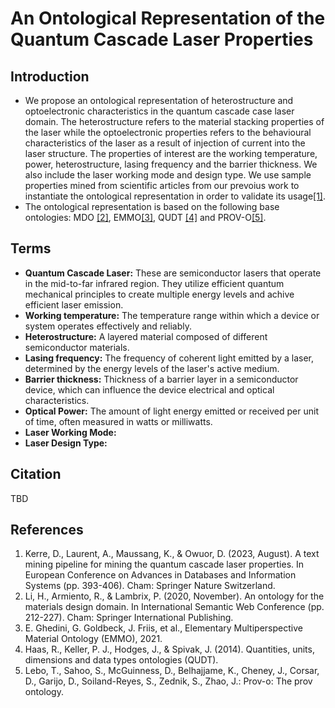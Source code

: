# An Ontological Representation of the Quantum Cascade Laser Properties
## Introduction
* We propose an ontological representation of heterostructure and optoelectronic characteristics in the quantum cascade case laser domain. The heterostructure refers to the material stacking properties of the laser while the optoelectronic properties refers to the behavioural characteristics of the laser as a result of injection of current into the laser structure. The properties of interest are the working temperature, power, heterostructure, lasing frequency and the barrier thickness. We also include the laser working mode and design type. 
We use sample properties mined from scientific articles from our prevoius work to instantiate the ontological representation in order to validate its usage[[1]](https://doi.org/10.1007/978-3-031-42941-5_34).
* The ontological representation is based on the following base ontologies: MDO [[2]](https://doi.org/10.1007/978-3-030-62466-8_14), EMMO[[3]](https://github.com/emmorepo/410EMMO), QUDT [[4]](http://qudt.org/) and PROV-O[[5]](https://www.w3.org/TR/prov-o/).
## Terms
* **Quantum Cascade Laser:** These are semiconductor lasers that operate in the mid-to-far infrared region. They utilize efficient quantum mechanical principles to create multiple energy levels and achive efficient laser emission.
* **Working temperature:** The temperature range within which a device or system operates effectively and reliably.
* **Heterostructure:** A layered material composed of different semiconductor materials.
* **Lasing frequency:** The frequency of coherent light emitted by a laser, determined by the energy levels of the laser's active medium.
* **Barrier thickness:** Thickness of a barrier layer in a semiconductor device, which can influence the device electrical and optical characteristics.
* **Optical Power:** The amount of light energy emitted or received per unit of time, often measured in watts or milliwatts.
* **Laser Working Mode:**
* **Laser Design Type:**
## Citation
TBD
## References
1. Kerre, D., Laurent, A., Maussang, K., & Owuor, D. (2023, August). A text mining pipeline for mining the quantum cascade laser properties. In European Conference on Advances in Databases and Information Systems (pp. 393-406). Cham: Springer Nature Switzerland.
2. Li, H., Armiento, R., & Lambrix, P. (2020, November). An ontology for the materials design domain. In International Semantic Web Conference (pp. 212-227). Cham: Springer International Publishing.
3. E. Ghedini, G. Goldbeck, J. Friis, et al., Elementary Multiperspective Material Ontology
(EMMO), 2021.
4. Haas, R., Keller, P. J., Hodges, J., & Spivak, J. (2014). Quantities, units, dimensions and data
types ontologies (QUDT).
5. Lebo, T., Sahoo, S., McGuinness, D., Belhajjame, K., Cheney, J., Corsar, D., Garijo, D.,
Soiland-Reyes, S., Zednik, S., Zhao, J.: Prov-o: The prov ontology.


  

